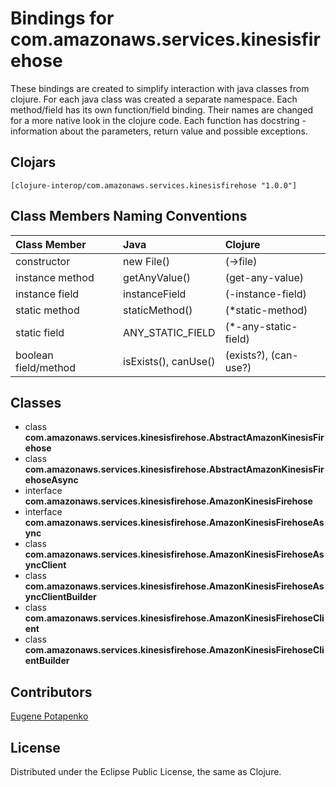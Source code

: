 # Bindings for com.amazonaws.services.kinesisfirehose

These bindings are created to simplify interaction with java classes from clojure.
For each java class was created a separate namespace.
Each method/field has its own function/field binding.
Their names are changed for a more native look in the clojure code. Each function has docstring - information about the parameters, return value and possible exceptions.

## Clojars

```
[clojure-interop/com.amazonaws.services.kinesisfirehose "1.0.0"]
```

## Class Members Naming Conventions

| Class Member | Java | Clojure |
|:--|:--|:--|
| constructor | new File() | (->file) |
| instance method | getAnyValue() | (get-any-value) |
| instance field | instanceField | (-instance-field) |
| static method | staticMethod() | (*static-method) |
| static field | ANY_STATIC_FIELD | (*-any-static-field) |
| boolean field/method | isExists(), canUse() | (exists?), (can-use?) |

## Classes

- class **com.amazonaws.services.kinesisfirehose.AbstractAmazonKinesisFirehose**
- class **com.amazonaws.services.kinesisfirehose.AbstractAmazonKinesisFirehoseAsync**
- interface **com.amazonaws.services.kinesisfirehose.AmazonKinesisFirehose**
- interface **com.amazonaws.services.kinesisfirehose.AmazonKinesisFirehoseAsync**
- class **com.amazonaws.services.kinesisfirehose.AmazonKinesisFirehoseAsyncClient**
- class **com.amazonaws.services.kinesisfirehose.AmazonKinesisFirehoseAsyncClientBuilder**
- class **com.amazonaws.services.kinesisfirehose.AmazonKinesisFirehoseClient**
- class **com.amazonaws.services.kinesisfirehose.AmazonKinesisFirehoseClientBuilder**

## Contributors

[Eugene Potapenko](https://github.com/potapenko/)

## License

Distributed under the Eclipse Public License, the same as Clojure.
